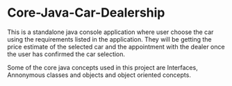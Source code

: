 # Core-Java-Car-Dealership

This is a standalone java console application where user choose the car using the requirements listed in the application. 
They will be getting the price estimate of the selected car and the appointment with the dealer once the user has confirmed the car selection.


Some of the core java concepts used in this project are Interfaces, Annonymous classes and objects and object oriented concepts.

